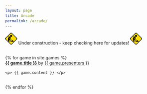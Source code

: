 ```yaml
---
layout: page
title: Arcade
permalink: /arcade/
---
```

<p class="text-center">
  <img src="/images/construction.gif" alt="still working"> Under construction - keep checking here for updates! <img src="/images/construction.gif" alt="come back soon">
</p>
<br>

<section class="arcade" id="arcade">
  {% for game in site.games %}
  <div class="game">
    <a href="{{ game.website | default: game.team_website | default: "#arcade" }}">
      <strong>{{ game.title }}</strong>
    </a>
    by
    <a href="{{ game.team_website | default: "#arcade" }}">
      {{ game.presenters }}
    </a>

    <p> {{ game.content }} </p>
  </div>
  <br>
  {% endfor %}
</section>
